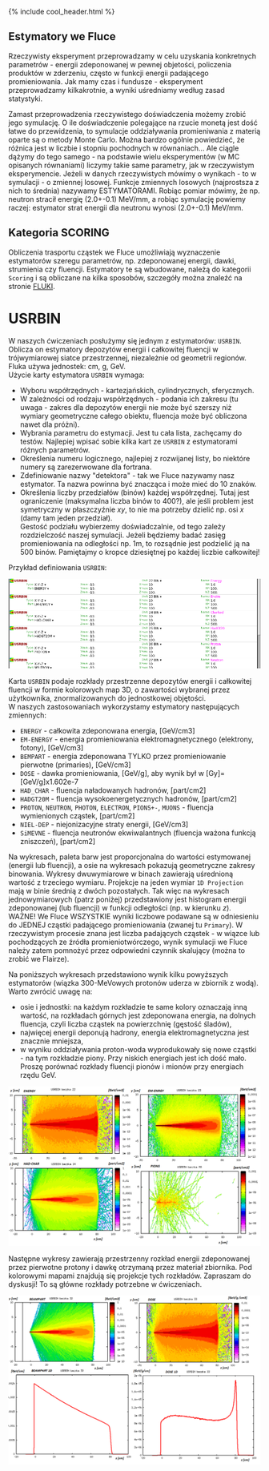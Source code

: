{% include cool_header.html %}

## Estymatory we Fluce
Rzeczywisty eksperyment przeprowadzamy w celu uzyskania konkretnych parametrów - energii zdeponowanej w pewnej objetości, policzenia produktów w zderzeniu, często w funkcji energii padającego promieniowania. Jak mamy czas i fundusze - eksperyment przeprowadzamy kilkakrotnie, a wyniki uśredniamy według zasad statystyki. 

Zamast przeprowadzenia rzeczywistego doświadczenia możemy zrobić jego symulację. O ile doświadczenie polegające na rzucie monetą jest dość łatwe do przewidzenia, to symulacje oddziaływania promieniwania z materią oparte są o metody Monte Carlo. Można bardzo ogólnie powiedzieć, że różnica jest w liczbie i stopniu pochodnych w równaniach... Ale ciągle dążymy do tego samego - na podstawie wielu eksperymentów (w MC opisanych równaniami) liczymy takie same parametry, jak w rzeczywistym eksperymencie. Jeżeli w danych rzeczywistych mówimy o wynikach - to w symulacji - o zmiennej losowej. Funkcje zmiennych losowych (najprostsza z nich to średnia) nazywamy ESTYMATORAMI. Robiąc pomiar mówimy, że np. neutron stracił energię (2.0+-0.1) MeV/mm, a robiąc symulację powiemy raczej: estymator strat energii dla neutronu wynosi (2.0+-0.1) MeV/mm. 

## Kategoria **SCORING**

Obliczenia trasportu cząstek we Fluce umożliwiają wyznaczenie estymatorów szeregu parametrów, np. zdeponowanej energii, dawki, strumienia czy fluencji. Estymatory te są wbudowane, należą do kategorii `Scoring` i są obliczane  na kilka sposobów, szczegóły można znaleźć na stronie [FLUKI](http://www.fluka.org/fluka.php?id=man_onl).

# USRBIN
W naszych ćwiczeniach posłużymy się jednym z estymatorów: `USRBIN`. Oblicza on estymatory depozytów energii i całkowitej fluencji w trójwymiarowej siatce przestrzennej, niezależnie od geometrii regionów. Fluka używa jednostek: cm, g, GeV. <br>
Użycie karty estymatora `USRBIN` wymaga:
- Wyboru współrzędnych - kartezjańskich, cylindrycznych, sferycznych.
- W zależności od rodzaju współrzędnych - podania ich zakresu (tu uwaga - zakres dla depozytów energii nie może być szerszy niż wymiary geometryczne całego obiektu, fluencja może być obliczona nawet dla próżni).
- Wybrania parametru do estymacji. Jest tu cała lista, zachęcamy do testów. Najlepiej wpisać sobie kilka kart ze `USRBIN` z estymatorami różnych parametrów.
- Określenia numeru logicznego, najlepiej z rozwijanej listy, bo niektóre numery są zarezerwowane dla fortrana.
- Zdefiniowanie nazwy "detektora" - tak we Fluce nazywamy nasz estymator. Ta nazwa powinna być znacząca i może mieć do 10 znaków.
- Określenia liczby przedziałów (binów) każdej współrzędnej. Tutaj jest ograniczenie (maksymalna liczba binów to 400?), ale jeśli problem jest symetryczny w płaszczyźnie _xy_, to nie ma potrzeby dzielić np. osi _x_ (damy tam jeden przedział). <br>
Gestość podziału wybierzemy doświadczalnie, od tego zależy rozdzielczość naszej symulacji. Jeżeli będziemy badać zasięg promieniowania na odległości np. 1m, to rozsądnie jest podzielić ją na 500 binów.  Pamiętajmy o kropce dziesiętnej po każdej liczbie całkowitej!

Przykład definiowania `USRBIN`:

[!["USRBIN"](Images/USRBIN.png)](Images/USRBIN.png)

Karta `USRBIN` podaje rozkłady przestrzenne depozytów energii i całkowitej fluencji w formie kolorowych map 3D, o zawartości wybranej przez użytkownika, znormalizowanych do jednostkowej objętości. <br>
W naszych zastosowaniach wykorzystamy estymatory następujących zmiennych:
- `ENERGY` - całkowita zdeponowana energia, [GeV/cm3]
- `EM-ENERGY` - energia promieniowania elektromagnetycznego (elektrony, fotony), [GeV/cm3]
- `BEMPART` - energia zdeponowana TYLKO przez promieniowanie pierwotne (primaries), [GeV/cm3]
- `DOSE` - dawka promieniowania, [GeV/g], aby wynik był w [Gy]=[GeV/g]x1.602e-7
- `HAD_CHAR` - fluencja naładowanych hadronów, [part/cm2]
- `HADGT20M` - fluencja wysokoenergetycznych hadronów, [part/cm2]
- `PROTON`, `NEUTRON`, `PHOTON`,  `ELECTRON`, `PIONS+-`, `MUONS` - fluencja wymienionych cząstek, [part/cm2]
- `NIEL-DEP` - niejonizacyjne straty energii, [GeV/cm3]
- `SiMEVNE` - fluencja neutronów ekwiwalantnych (fluencja ważona funkcją zniszczeń),  [part/cm2]


Na wykresach, paleta barw jest proporcjonalna do wartości estymowanej (energii lub fluencji), a osie na wykresach pokazują geometryczne zakresy binowania. Wykresy dwuwymiarowe w binach zawierają uśrednioną wartość z trzeciego wymiaru. Projekcje na jeden wymiar `1D Projection` mają w binie średnią z dwóch pozostałych. Tak więc na wykresach jednowymiarowych (patrz poniżej) przedstawiony jest histogram energii zdeponowanej (lub fluencji) w funkcji odległości (np. w kierunku _z_). <br>
WAŻNE! We Fluce WSZYSTKIE wyniki liczbowe podawane są w odniesieniu do JEDNEJ cząstki padającego promieniowania (zwanej tu `Primary`). W rzeczywistym procesie znana jest liczba padających cząstek - w wiązce lub pochodzących ze źródła promieniotwórczego, wynik symulacji we Fluce należy zatem pomnożyć przez odpowiedni czynnik skalujący (można to zrobić we Flairze).

Na poniższych wykresach przedstawiono wynik kilku powyższych estymatorów (wiązka 300-MeVowych protonów uderza w zbiornik z wodą). Warto zwrócić uwagę na:
- osie i jednostki: na każdym rozkładzie te same kolory oznaczają inną wartość, na rozkładach górnych jest zdeponowana energia, na dolnych fluencja, czyli liczba cząstek na powierzchnię (gęstość śladów),
- najwięcej energii deponują hadrony, energia elektromagnetyczna jest znacznie mniejsza,
- w wyniku oddziaływania proton-woda wyprodukowały się nowe cząstki - na tym rozkładzie piony. Przy niskich energiach jest ich dość mało. Proszę porównać rozkłady fluencji pionów i mionów przy energiach rzędu GeV.

[!["P_300MeV"](Images/Beka_300MeV.png)](Images/Beka_300MeV.png)

Następne wykresy zawierają przestrzenny rozkład energii zdeponowanej przez pierwotne protony i dawkę otrzymaną przez materiał zbiornika. Pod kolorowymi mapami znajdują się projekcje tych rozkładów. Zapraszam do dyskusji! To są główne rozkłady potrzebne w ćwiczeniach.

[!["S_300MeV"](Images/Stop_300MeV.png)](Images/Stop_300MeV.png)

